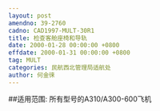 ```yaml
---
layout: post
amendno: 39-2760
cadno: CAD1997-MULT-30R1
title: 检查客舱座椅和导轨
date: 2000-01-28 00:00:00 +0800
effdate: 2000-01-31 00:00:00 +0800
tag: MULT
categories: 民航西北管理局适航处
author: 何金徕
---
```


##适用范围:
所有型号的A310/A300-600飞机

